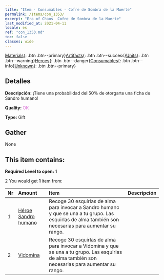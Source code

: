 ```yaml
---
title: "Item - Consumables - Cofre de Sombra de la Muerte"
permalink: /Items/con_1353/
excerpt: "Era of Chaos  Cofre de Sombra de la Muerte"
last_modified_at: 2021-04-11
locale: es
ref: "con_1353.md"
toc: false
classes: wide
---
```

 [Materials](/es/Items/){: .btn .btn--primary}[Artifacts](/es/Items/Artifacts/){: .btn .btn--success}[Units](/es/Items/Units/){: .btn .btn--warning}[Heroes](/es/Items/Heroes/){: .btn .btn--danger}[Consumables](/es/Items/Consumables/){: .btn .btn--info}[Unknown](/es/Items/Unknown/){: .btn .btn--primary}

## Detalles
 **Descripción:** ¡Tiene una probabilidad del 50% de otorgarte una ficha de Sandro humano!

 **Quality:** <span style="color: #DA70D6">OK</span>

 **Type:** Gift

## Gather

  None

## This item contains:

 **Required Level to open:** 1

 2 You would get **1** item  from:

  | Nr | Amount |     Item    | Descripción |
  |:---|:-------|:------------|:-----------:|
  | 1 | [Héroe Sandro humano](/es/Items/her_373/) | Recoge 30 esquirlas de alma para invocar a Sandro humano y que se una a tu grupo. Las esquirlas de alma también son necesarias para aumentar su rango. | 
  | 2 | [Vidomina](/es/Items/her_372/) | Recoge 30 esquirlas de alma para invocar a Vidomina y que se una a tu grupo. Las esquirlas de alma también son necesarias para aumentar su rango. | 
